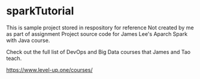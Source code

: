 # sparkTutorial
This is sample project stored in respository for reference
Not created by me as part of assignment
Project source code for James Lee's Aparch Spark with Java course.

Check out the full list of DevOps and Big Data courses that James and Tao teach.

https://www.level-up.one/courses/
